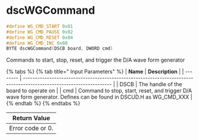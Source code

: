 # dscWGCommand

```c
#define WG_CMD_START 0x01
#define WG_CMD_PAUSE 0x02
#define WG_CMD_RESET 0x04
#define WG_CMD_INC 0x08
BYTE dscWGCommand(DSCB board, DWORD cmd)
```

Commands to start, stop, reset, and trigger the D/A wave form generator

{% tabs %}
{% tab title=" Input Parameters" %}
| **Name** | **Description**                                                                                                     |
| -------- | ------------------------------------------------------------------------------------------------------------------- |
| DSCB     | The handle of the board to operate on                                                                               |
| cmd      | Command to stop, start, reset, and trigger D/A wave form generator. Defines can be found in DSCUD.H as WG\_CMD\_XXX |
{% endtab %}
{% endtabs %}

| Return Value     |
| ---------------- |
| Error code or 0. |
